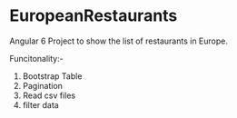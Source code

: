 # EuropeanRestaurants

Angular 6 Project to show the list of restaurants in Europe.

Funcitonality:-

1. Bootstrap Table
2. Pagination
3. Read csv files
4. filter data
